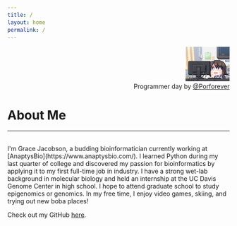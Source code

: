 ```yaml
---
title: /
layout: home
permalink: /
---
```

<div style="text-align: right"><img src="/assets/Programmer_Day.gif" width="100" /><br>Programmer day by <a href="(https://www.deviantart.com/porforever/art/Programmer-Day-601013649">@Porforever</a> </div>

# About Me <br>
----------
<br>
I'm Grace Jacobson, a budding bioinformatician currently working at [AnaptysBio](https://www.anaptysbio.com/). I learned Python during my last quarter of college and discovered my passion for bioinformatics by applying it to my first full-time job in industry. I have a strong wet-lab background in molecular biology and held an internship at the UC Davis Genome Center in high school. I hope to attend graduate school to study epigenomics or genomics. In my free time, I enjoy video games, skiing, and trying out new boba places!

Check out my GitHub [here](https://github.com/gracejacobson). 